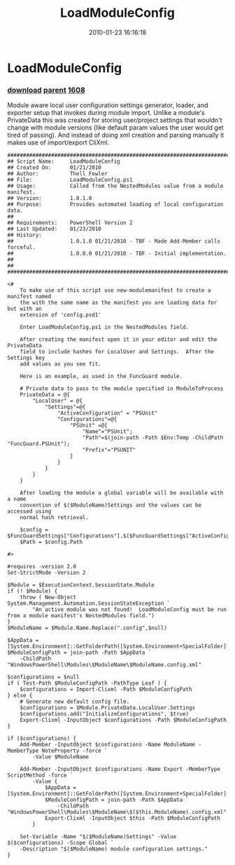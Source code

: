 ﻿---
pid:            1604
parent:         1603
children:       1608
poster:         Thell
title:          LoadModuleConfig
date:           2010-01-23 16:16:18
description:    Module aware local user configuration settings generator, loader, and exporter setup that invokes during module import.  Unlike a module's PrivateData this was created for storing user/project settings that wouldn't change with module versions (like default param values the user would get tired of passing).  And instead of doing xml creation and parsing manually it makes use of import/export CliXml.
format:         posh
---

# LoadModuleConfig

### [download](1604.ps1) [parent](1603.md) [1608](1608.md)

Module aware local user configuration settings generator, loader, and exporter setup that invokes during module import.  Unlike a module's PrivateData this was created for storing user/project settings that wouldn't change with module versions (like default param values the user would get tired of passing).  And instead of doing xml creation and parsing manually it makes use of import/export CliXml.

```posh
################################################################################
## Script Name:     LoadModuleConfig
## Created On:      01/21/2010
## Author:          Thell Fowler
## File:            LoadModuleConfig.ps1
## Usage:           Called from the NestedModules value from a module manifest.
## Version:         1.0.1.0
## Purpose:         Provides automated loading of local configuration data.
##
## Requirements:    PowerShell Version 2
## Last Updated:    01/23/2010
## History:
##					1.0.1.0 01/21/2010 - TBF - Made Add-Member calls forceful.
##					1.0.0.0 01/21/2010 - TBF - Initial implementation.
##
##
################################################################################

<#
	To make use of this script use new-modulemanifest to create a manifest named
	the with the same name as the manifest you are loading data for but with an
	extension of 'config.psd1'
	
	Enter LoadModuleConfig.ps1 in the NestedModules field.
	
	After creating the manifest open it in your editor and edit the PrivateData
	field to include hashes for LocalUser and Settings.  After the Settings key
	add values as you see fit.
	
	Here is an example, as used in the FuncGuard module.
	
	# Private data to pass to the module specified in ModuleToProcess
	PrivateData = @{
		"LocalUser" = @{
			"Settings"=@{
				"ActiveConfiguration" = "PSUnit"
				"Configurations"=@{
					"PSUnit" =@{
						"Name"="PSUnit";
						"Path"=$(join-path -Path $Env:Temp -ChildPath "FuncGuard.PSUnit");
						"Prefix"="PSUNIT"
					}
				}
			}
		}
	}
	
	After loading the module a global variable will be available with a name
	convention of $($ModuleName)Settings and the values can be accessed using
	normal hash retrieval.
	
	$config = $FuncGuardSettings["Configurations"].$($FuncGuardSettings["ActiveConfiguration"])
	$Path = $config.Path

#>

#requires -version 2.0
Set-StrictMode -Version 2

$Module = $ExecutionContext.SessionState.Module
if (! $Module) {
	throw ( New-Object System.Management.Automation.SessionStateException `
		"An active module was not found!  LoadModuleConfig must be run from a module manifest's NestedModules field.")
}
$ModuleName = $Module.Name.Replace(".config",$null)

$AppData = [System.Environment]::GetFolderPath([System.Environment+SpecialFolder]::LocalApplicationData)
$ModuleConfigPath = join-path -Path $AppData `
	-ChildPath "WindowsPowerShell\Modules\$ModuleName\$ModuleName.config.xml"

$configurations = $null
if ( Test-Path $ModuleConfigPath -PathType Leaf ) {
	$configurations = Import-Clixml -Path $ModuleConfigPath
} else {
	# Generate new default config file.
	$configurations = $Module.PrivateData.LocalUser.Settings
	$configurations.add("InitializeConfigurations", $true)
	Export-Clixml -InputObject $configurations -Path $ModuleConfigPath
}

if ($configurations) {
	Add-Member -InputObject $configurations -Name ModuleName -MemberType NoteProperty -force `
		-Value $ModuleName

	Add-Member -InputObject $configurations -Name Export -MemberType ScriptMethod -force `
		-Value {
			$AppData = [System.Environment]::GetFolderPath([System.Environment+SpecialFolder]::LocalApplicationData)
			$ModuleConfigPath = join-path -Path $AppData `
				-ChildPath "WindowsPowerShell\Modules\$ModuleName\$($this.ModuleName).config.xml"
			Export-Clixml -InputObject $this -Path $ModuleConfigPath
		}

	Set-Variable -Name "$($ModuleName)Settings" -Value $($configurations) -Scope Global `
	-Description "$($ModuleName) module configuration settings."
}
```
